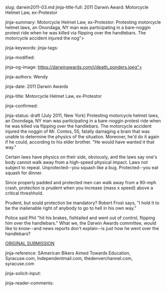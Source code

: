 slug: darwin2011-03.md
jinja-title-full: 2011 Darwin Award: Motorcycle Helmet Law, ex-Protestor

jinja-summary: Motorcycle Helmet Law, ex-Protestor: Protesting motorcycle helmet laws, an Onondaga, NY man was participating in a bare-noggin protest ride when he was killed via flipping over the handlebars. The motorcycle accident injured the nog">

jinja-keywords:
jinja-tags:

jinja-modified:

jinja-og-image: https://darwinawards.com/i/death_ponders.jpeg">

jinja-authors: Wendy

jinja-date: 2011 Darwin Awards


jinja-title: Motorcycle Helmet Law, ex-Protestor


jinja-confirmed:

jinja-status: draft
(July 2011, New York) Protesting motorcycle helmet laws, an Onondaga, NY man was participating in a bare-noggin protest ride when he was killed via flipping over the handlebars. The motorcycle accident injured the noggin of Mr. Contos, 55, fatally damaging a brain that was unable to determine the physics of the situation. Moreover, he'd do it again if he could, according to his elder brother. "He would have wanted it that way."

Certain laws have physics on their side, obviously, and the laws say one's body cannot walk away from a high-speed physical impact. Laws not subject to repeal. Unprotected--you squash like a bug. Protected--you eat squash for dinner.

Since properly padded and protected men can walk away from a 90-mph crash, protection is prudent when you increase {mass x speed} above a critical threshhold.

Prudent, but sould protection be mandatory? Robert Frost says, "I hold it to be the inalienable right of anybody to go to hell in his own way."

Police said Phil "hit his brakes, fishtailed and went out of control, flipping him over the handlebars." What we, the Darwin Awards committee, would like to know--and news reports don't explain--is just how he went over the handlebars?

<A href="http://www.darwinawards.com/slush/201107/pending20110702-180743.html">ORIGINAL SUBMISSION</A>

jinja-reference: SAmerican Bikers Aimed Towards Education, Syracuse.com, Independentmail.com, thedenverchannel.com, syracuse.com

jinja-solicit-input:

jinja-reader-comments:



<!--#include file=nav_2011.html -->


